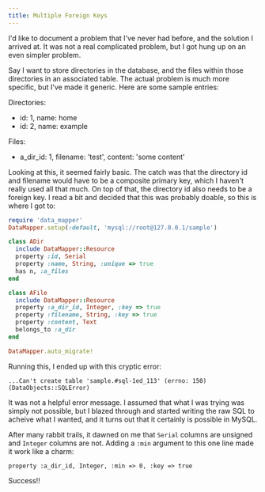 ```yaml
---
title: Multiple Foreign Keys
---
```


I'd like to document a problem that I've never had before, and the solution
I arrived at. It was not a real complicated problem, but I got hung up on an
even simpler problem.

Say I want to store directories in the database, and the files within those
directories in an associated table. The actual problem is much more specific,
but I've made it generic. Here are some sample entries:

Directories:

- id: 1, name: home
- id: 2, name: example

Files:

- a_dir_id: 1, filename: 'test', content: 'some content'

Looking at this, it seemed fairly basic. The catch was that the
directory id and filename would have to be a composite primary key, which I
haven't really used all that much. On top of that, the directory id also needs
to be a foreign key. I read a bit and decided that this was probably doable,
so this is where I got to:

```ruby
require 'data_mapper'
DataMapper.setup(:default, 'mysql://root@127.0.0.1/sample')

class ADir
  include DataMapper::Resource
  property :id, Serial
  property :name, String, :unique => true
  has n, :a_files
end

class AFile
  include DataMapper::Resource
  property :a_dir_id, Integer, :key => true
  property :filename, String, :key => true
  property :content, Text
  belongs_to :a_dir
end

DataMapper.auto_migrate!
```

Running this, I ended up with this cryptic error:

    ...Can't create table 'sample.#sql-1ed_113' (errno: 150) (DataObjects::SQLError)

It was not a helpful error message. I assumed that what I was trying was simply
not possible, but I blazed through and started writing the raw SQL to acheive
what I wanted, and it turns out that it certainly is possible in MySQL.

After many rabbit trails, it dawned on me that `Serial` columns are unsigned and
`Integer` columns are not. Adding a `:min` argument to this one line made it
work like a charm:

    property :a_dir_id, Integer, :min => 0, :key => true

Success!!
